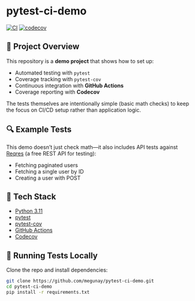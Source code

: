 # pytest-ci-demo

[![CI](https://github.com/megunay/pytest-ci-demo/actions/workflows/tests.yml/badge.svg)](https://github.com/megunay/pytest-ci-demo/actions)
[![codecov](https://codecov.io/gh/megunay/pytest-ci-demo/branch/main/graph/badge.svg?token=956da3ab-47c8-4ca2-a167-f604332d5892)](https://codecov.io/gh/megunay/pytest-ci-demo)

## 📌 Project Overview
This repository is a **demo project** that shows how to set up:
- Automated testing with `pytest`
- Coverage tracking with `pytest-cov`
- Continuous integration with **GitHub Actions**
- Coverage reporting with **Codecov**

The tests themselves are intentionally simple (basic math checks) to keep the focus on CI/CD setup rather than application logic.

## 🔍 Example Tests
This demo doesn’t just check math—it also includes API tests against [Reqres](https://reqres.in/) (a free REST API for testing):

- Fetching paginated users
- Fetching a single user by ID
- Creating a user with POST


## 🚀 Tech Stack
- [Python 3.11](https://www.python.org/)
- [pytest](https://docs.pytest.org/en/latest/)
- [pytest-cov](https://pytest-cov.readthedocs.io/)
- [GitHub Actions](https://docs.github.com/en/actions)
- [Codecov](https://about.codecov.io/)

## 🧪 Running Tests Locally
Clone the repo and install dependencies:

```bash
git clone https://github.com/megunay/pytest-ci-demo.git
cd pytest-ci-demo
pip install -r requirements.txt